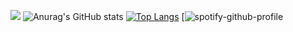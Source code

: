 ![](https://s3.amazonaws.com/ckl-website-static/wp-content/uploads/2017/03/Banner_codegirls3.png)
![Anurag's GitHub stats](https://github-readme-stats.vercel.app/api?username=aleyna-del&show_icons=true&theme=radical)
[![Top Langs](https://github-readme-stats.vercel.app/api/top-langs/?username=aleyna-del&layout=compact)](https://github.com/aleyna-del/github-readme-stats)
[![spotify-github-profile](https://spotify-github-profile.vercel.app/api/view?uid=31tu6sjwhpzyq4guxjxns4xgv254&cover_image=true&theme=novatorem&bar_color=ff00c8&bar_color_cover=false)










